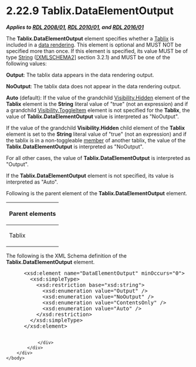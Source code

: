 <html dir="LTR" xmlns:mshelp="http://msdn.microsoft.com/mshelp" xmlns:ddue="http://ddue.schemas.microsoft.com/authoring/2003/5" xmlns:xlink="http://www.w3.org/1999/xlink" xmlns:tool="http://www.microsoft.com/tooltip">
    <head>
        <meta http-equiv="Content-Type" content="text/html; CHARSET=utf-8"></meta>
        <meta name="save" content="history"></meta>
        <title>2.22.9 Tablix.DataElementOutput</title>
        <xml>
            <mshelp:toctitle title="2.22.9 Tablix.DataElementOutput"></mshelp:toctitle>
            <mshelp:rltitle title="[MS-RDL]: Tablix.DataElementOutput"></mshelp:rltitle>
            <mshelp:keyword index="A" term="58d6766a-3cab-45e2-8de3-c3496459d512"></mshelp:keyword>
            <mshelp:attr name="DCSext.ContentType" value="open specification"></mshelp:attr>
            <mshelp:attr name="AssetID" value="58d6766a-3cab-45e2-8de3-c3496459d512"></mshelp:attr>
            <mshelp:attr name="TopicType" value="kbRef"></mshelp:attr>
            <mshelp:attr name="DCSext.Title" value="[MS-RDL]: Tablix.DataElementOutput" />
        </xml>
    </head>
    <body>
        <div id="header">
            <h1 class="heading">2.22.9 Tablix.DataElementOutput</h1>
        </div>
        <div id="mainSection">
            <div id="mainBody">
                <div id="allHistory" class="saveHistory"></div>
                <div id="sectionSection0" class="section" name="collapseableSection">
                    

<p><b><i>Applies to </i></b><a href="1e855f94-4617-47e4-b89e-0856c6cb420f.html"><b><i>RDL 2008/01</i></b></a><b><i>,
</i></b><a href="3428e690-a348-4ec7-8a6a-8efb42d2cdee.html"><b><i>RDL 2010/01</i></b></a><b><i>,
and </i></b><a href="52ce3983-2bfc-4e72-9359-42aaf5fe4509.html"><b><i>RDL 2016/01</i></b></a></p>

<p>The <b>Tablix.DataElementOutput</b> element specifies
whether a <a href="e42fb86e-799a-4202-8845-ac38831efccb.html">Tablix</a> is
included in a <a href="b2482b3f-74ab-4ca8-a9e5-c07955011743.html#gt_9069c206-b9e9-4374-a7ee-50faf5def25b">data rendering</a>.
This element is optional and MUST NOT be specified more than once. If this
element is specified, its value MUST be of type <a href="1ed81ef3-a683-45e3-aaad-bd2bbe71bc3d.html">String</a> (<a href="https://go.microsoft.com/fwlink/?LinkId=90610">[XMLSCHEMA2]</a> section
3.2.1) and MUST be one of the following values:</p>

<p><b>Output</b>: The tablix data appears in the data
rendering output.</p>

<p><b>NoOutput</b>: The tablix data does not appear in
the data rendering output.</p>

<p><b>Auto</b> (default): If the value of the grandchild
<a href="7b643798-b8f4-4f1d-8f77-7e3626e58270.html">Visibility.Hidden</a>
element of the <b>Tablix</b> element is the <b>String</b> literal value of
&quot;true&quot; (not an expression) and if a grandchild <a href="c8d65dad-7679-4ef7-8d8c-dc7cffdfd32e.html">Visibility.ToggleItem</a>
element is not specified for the <b>Tablix</b>, the value of <b>Tablix.DataElementOutput</b>
value is interpreted as &quot;NoOutput&quot;.</p>

<p>If the value of the grandchild <b>Visibility.Hidden</b>
child element of the <b>Tablix</b> element is set to the <b>String</b> literal
value of &quot;true&quot; (not an expression) and if the tablix is in a
non-toggleable <a href="b2482b3f-74ab-4ca8-a9e5-c07955011743.html#gt_5d78ca78-a9b1-4791-8126-bf9494304b11">member</a> of
another tablix, the value of the <b>Tablix.DataElementOutput</b> is interpreted
as &quot;NoOutput&quot;.</p>

<p>For all other cases, the value of <b>Tablix.DataElementOutput</b>
is interpreted as &quot;Output&quot;.</p>

<p>If the <b>Tablix.DataElementOutput</b> element is not specified,
its value is interpreted as &quot;Auto&quot;.</p>

<p>Following is the parent element of the <b>Tablix.DataElementOutput</b>
element.</p>

<table>
 <thead>
  <tr>
   <th>
   <p>Parent elements</p>
   </th>
  </tr>
 </thead>
 <tr>
  <td>
  <p>Tablix</p>
  </td>
 </tr>
</table>

<p>The following is the XML Schema definition of the <b>Tablix.DataElementOutput</b>
element.</p>

<dl>
<dd>
<div><pre> &lt;xsd:element name=&quot;DataElementOutput&quot; minOccurs=&quot;0&quot;&gt;
   &lt;xsd:simpleType&gt;
     &lt;xsd:restriction base=&quot;xsd:string&quot;&gt;
       &lt;xsd:enumeration value=&quot;Output&quot; /&gt;
       &lt;xsd:enumeration value=&quot;NoOutput&quot; /&gt;
       &lt;xsd:enumeration value=&quot;ContentsOnly&quot; /&gt;
       &lt;xsd:enumeration value=&quot;Auto&quot; /&gt;
     &lt;/xsd:restriction&gt;
   &lt;/xsd:simpleType&gt;
 &lt;/xsd:element&gt;
  
</pre></div>
</dd></dl>


                </div>
            </div>
        </div>
    </body>
</html>